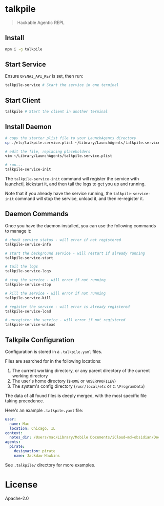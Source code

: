 # talkpile

> Hackable Agentic REPL

## Install
```sh
npm i -g talkpile
```

## Start Service

Ensure `OPENAI_API_KEY` is set, then run:

```sh
talkpile-service # Start the service in one terminal
```

## Start Client

```sh
talkpile # Start the client in another terminal
```

## Install Daemon

```sh
# copy the starter plist file to your LaunchAgents directory
cp ./etc/talkpile.service.plist ~/Library/LaunchAgents/talkpile.service.plist

# edit the file, replacing placeholders
vim ~/Library/LaunchAgents/talkpile.service.plist

# run...
talkpile-service-init
```

The `talkpile-service-init` command will register the service with launchctl, kickstart it, and then tail the logs to get you up and running.

Note that if you already have the service running, the `talkpile-service-init` command will stop the service, unload it, and then re-register it.

## Daemon Commands

Once you have the daemon installed, you can use the following commands to manage it:

```sh
# check service status - will error if not registered
talkpile-service-info

# start the background service - will restart if already running
talkpile-service-start

# tail the logs
talkpile-service-logs

# stop the service - will error if not running
talkpile-service-stop

# kill the service - will error if not running
talkpile-service-kill

# register the service - will error is already registered
talkpile-service-load

# unregister the service - will error if not registered
talkpile-service-unload
```

## Talkpile Configuration

Configuration is stored in a `.talkpile.yaml` files.

Files are searched for in the following locations:

1. The current working directory, or any parent directory of the current working directory
2. The user's home directory (`$HOME` or `%USERPROFILE%`)
3. The system's config directory (`/usr/local/etc` or `C:\ProgramData`)

The data of all found files is deeply merged, with the most specific file taking precedence.

Here's an example `.talkpile.yaml` file:

```yaml
user:
  name: Mac
  location: Chicago, IL
context:
  notes_dir: /Users/mac/Library/Mobile Documents/iCloud~md~obsidian/Documents/Green
agents:
  pirate:
    designation: pirate
    name: Jackdaw Hawkins
```

See `.talkpile/` directory for more examples.

# License

Apache-2.0
